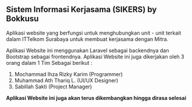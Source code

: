 ## Sistem Informasi Kerjasama (SIKERS) by Bokkusu

Aplikasi website yang berfungsi untuk menghubungkan unit - unit terkait dalam ITTelkom Surabaya untuk membuat kerjasama dengan Mitra.

Aplikasi Website ini menggunakan Laravel sebagai backendnya dan Bootstrap sebagai frontendnya. Aplikasi Website ini juga dikerjakan oleh 3 orang dalam 1 Tim Sebagai berikut :

1. Mochammad Ihza Rizky Karim (Programmer)
2. Muhammad Ath Thariq L. (UI/UX Designer)
3. Sabillah Sakti (Project Manager)

**Aplikasi Website ini juga akan terus dikembangkan hingga dirasa selesai**